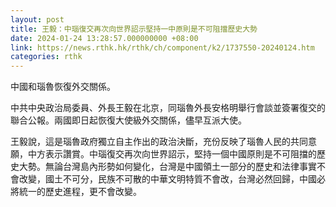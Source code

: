 ```yaml
---
layout: post
title: 王毅：中瑙復交再次向世界詔示堅持一中原則是不可阻擋歷史大勢
date: 2024-01-24 13:28:57.000000000 +08:00
link: https://news.rthk.hk/rthk/ch/component/k2/1737550-20240124.htm
categories: rthk
---
```


中國和瑙魯恢復外交關係。

中共中央政治局委員、外長王毅在北京，同瑙魯外長安格明舉行會談並簽署復交的聯合公報。兩國即日起恢復大使級外交關係，儘早互派大使。

王毅說，這是瑙魯政府獨立自主作出的政治決斷，充份反映了瑙魯人民的共同意願，中方表示讚賞。中瑙復交再次向世界詔示，堅持一個中國原則是不可阻擋的歷史大勢。無論台灣島內形勢如何變化，台灣是中國領土一部分的歷史和法律事實不會改變，國土不可分，民族不可散的中華文明特質不會改，台灣必然回歸，中國必將統一的歷史進程，更不會改變。
